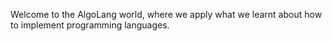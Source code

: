Welcome to the AlgoLang world, where we apply what we learnt about how to implement programming languages.
